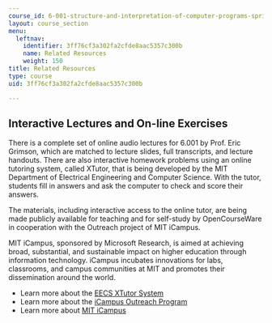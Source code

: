 ```yaml
---
course_id: 6-001-structure-and-interpretation-of-computer-programs-spring-2005
layout: course_section
menu:
  leftnav:
    identifier: 3ff76cf3a302fa2cfde8aac5357c300b
    name: Related Resources
    weight: 150
title: Related Resources
type: course
uid: 3ff76cf3a302fa2cfde8aac5357c300b

---
```


Interactive Lectures and On-line Exercises
------------------------------------------

There is a complete set of online audio lectures for 6.001 by Prof. Eric Grimson, which are matched to lecture slides, full transcripts, and lecture handouts. There are also interactive homework problems using an online tutoring system, called XTutor, that is being developed by the MIT Department of Electrical Engineering and Computer Science. With the tutor, students fill in answers and ask the computer to check and score their answers.

The materials, including interactive access to the online tutor, are being made publicly available for teaching and for self-study by OpenCourseWare in cooperation with the Outreach project of MIT iCampus.

MIT iCampus, sponsored by Microsoft Research, is aimed at achieving broad, substantial, and sustainable impact on higher education through information technology. iCampus incubates innovations for labs, classrooms, and campus communities at MIT and promotes their dissemination around the world.

*   Learn more about the [EECS XTutor System](http://icampus.mit.edu/xTutor)
*   Learn more about the [iCampus Outreach Program](http://icampus.mit.edu/outreach)
*   Learn more about [MIT iCampus](http://icampus.mit.edu/)